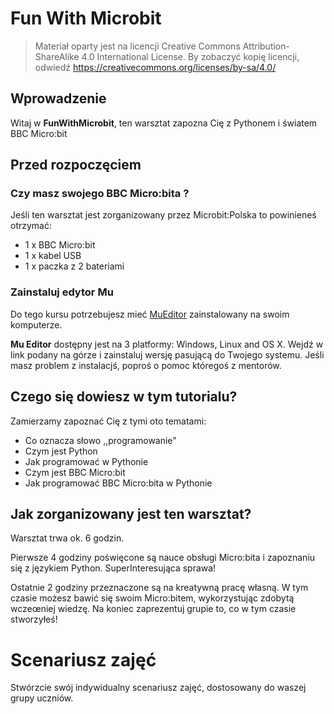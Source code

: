 # Fun With Microbit

> Materiał oparty jest na licencji Creative Commons Attribution-ShareAlike 4.0 International License.
> By zobaczyć kopię licencji, odwiedź https://creativecommons.org/licenses/by-sa/4.0/

## Wprowadzenie

Witaj w __FunWithMicrobit__, ten warsztat zapozna Cię z Pythonem i światem BBC Micro:bit


## Przed rozpoczęciem

### Czy masz swojego BBC Micro:bita ?

Jeśli ten warsztat jest zorganizowany przez Microbit:Polska to powinieneś otrzymać:

- 1 x BBC Micro:bit
- 1 x kabel USB
- 1 x paczka z 2 bateriami

### Zainstaluj edytor Mu

Do tego kursu potrzebujesz mieć [MuEditor](https://codewith.mu/ "Mu editor") zainstalowany na swoim komputerze.

__Mu Editor__ dostępny jest na 3 platformy: Windows, Linux and OS X.
Wejdź w link podany na górze i zainstaluj wersję pasującą do Twojego systemu.
Jeśli masz problem z instalacjś, poproś o pomoc któregoś z mentorów.

## Czego się dowiesz w tym tutorialu?

Zamierzamy zapoznać Cię z tymi oto tematami:

* Co oznacza słowo ,,programowanie"
* Czym jest Python
* Jak programować w Pythonie
* Czym jest BBC Micro:bit
* Jak programować BBC Micro:bita w Pythonie

## Jak zorganizowany jest ten warsztat?

Warsztat trwa ok. 6 godzin.

Pierwsze 4 godziny poświęcone są nauce obsługi Micro:bita i zapoznaniu się z językiem Python. SuperInteresująca sprawa!

Ostatnie 2 godziny przeznaczone są na kreatywną pracę własną. W tym czasie możesz bawić się swoim Micro:bitem, wykorzystując zdobytą wczeœniej wiedzę.
Na koniec zaprezentuj grupie to, co w tym czasie stworzyłeś!

# Scenariusz zajęć

Stwórzcie swój indywidualny scenariusz zajęć, dostosowany do waszej grupy uczniów. 



